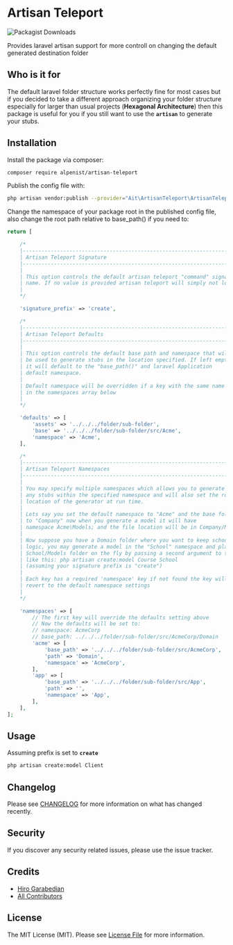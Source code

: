 # Artisan Teleport

![Packagist Downloads](https://img.shields.io/packagist/dt/alpenist/artisan-teleport?color=green&label=Downloads&logo=Github&style=for-the-badge)

Provides laravel artisan support for more controll on changing the default generated destination folder

## Who is it for
The default laravel folder structure works perfectly fine for most cases but if you decided to take a different approach organizing your folder structure especially for larger than usual projects (**Hexagonal Architecture**) then this package is useful for you if you still want to use the **`artisan`** to generate your stubs.

## Installation

Install the package via composer:

```bash
composer require alpenist/artisan-teleport
```


Publish the config file with:
```bash
php artisan vendor:publish --provider="Ait\ArtisanTeleport\ArtisanTeleportServiceProvider" --tag="config"
```

Change the namespace of your package root in the published config file, also change the root path relative to base_path() if you need to:

```php
return [

    /*
    |--------------------------------------------------------------------------
    | Artisan Teleport Signature
    |--------------------------------------------------------------------------
    |
    | This option controls the default artisan teleport "command" signature,
    | name. If no value is provided artisan teleport will simply not load.
    |
    */

    'signature_prefix' => 'create',

    /*
    |--------------------------------------------------------------------------
    | Artisan Teleport Defaults
    |--------------------------------------------------------------------------
    |
    | This option controls the default base path and namespace that will
    | be used to generate stubs in the location specified. If left empty
    | it will default to the "base_path()" and laravel Application
    | default namespace.
    |
    | Default namespace will be overridden if a key with the same name is found
    | in the namespaces array below
    |
    */

    'defaults' => [
        'assets' => '../../../folder/sub-folder',
        'base' => '../../../folder/sub-folder/src/Acme',
        'namespace' => 'Acme',
    ],

    /*
    |--------------------------------------------------------------------------
    | Artisan Teleport Namespaces
    |--------------------------------------------------------------------------
    |
    | You may specify multiple namespaces which allows you to generate
    | any stubs within the specified namespace and will also set the root
    | location of the generator at run time.
    |
    | Lets say you set the default namespace to "Acme" and the base folder
    | to "Company" now when you generate a model it will have
    | namespace Acme\Models; and the file location will be in Company/Models
    |
    | Now suppose you have a Domain folder where you want to keep school course related
    | logic, you may generate a model in the "School" namespace and place it under
    | School/Models folder on the fly by passing a second argument to the artisan command
    | like this: php artisan create:model Course School
    | (assuming your signature prefix is "create")
    |
    | Each key has a required 'namespace' key if not found the key will be discarded and will
    | revert to the default namespace settings
    |
    */

    'namespaces' => [
        // The first key will override the defaults setting above
        // Now the defaults will be set to: 
        // namespace: AcmeCorp
        // base_path: ../../../folder/sub-folder/src/AcmeCorp/Domain
        'acme' => [
            'base_path' => '../../../folder/sub-folder/src/AcmeCorp',
            'path' => 'Domain',
            'namespace' => 'AcmeCorp',
        ],
        'app' => [
            'base_path' => '../../../folder/sub-folder/src/App',
            'path' => '',
            'namespace' => 'App',
        ],
    ],
];
```

## Usage
Assuming prefix is set to **`create`**
``` bash
php artisan create:model Client
```


## Changelog

Please see [CHANGELOG](CHANGELOG.md) for more information on what has changed recently.


## Security

If you discover any security related issues, please use the issue tracker.

## Credits

- [Hiro Garabedian](https://github.com/Ait)
- [All Contributors](../../contributors)

## License

The MIT License (MIT). Please see [License File](LICENSE.md) for more information.
